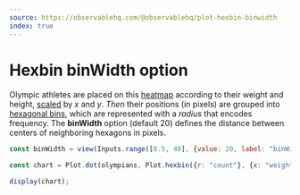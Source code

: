```yaml
---
source: https://observablehq.com/@observablehq/plot-hexbin-binwidth
index: true
---
```


# Hexbin binWidth option

Olympic athletes are placed on this [heatmap](./olympians-hexbin) according to their weight and height, [scaled](https://observablehq.com/plot/features/scales) by _x_ and _y_. _Then_ their positions (in pixels) are grouped into [hexagonal bins](https://observablehq.com/plot/transforms/hexbin), which are represented with a _radius_ that encodes frequency. The **binWidth** option (default 20) defines the distance between centers of neighboring hexagons in pixels.

```js
const binWidth = view(Inputs.range([0.5, 40], {value: 20, label: "binWidth", step: 0.1}));
```

```js echo
const chart = Plot.dot(olympians, Plot.hexbin({r: "count"}, {x: "weight", y: "height", binWidth})).plot();

display(chart);
```
